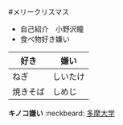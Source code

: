 #メリークリスマス
* 自己紹介　小野沢瞳
* 食べ物好き嫌い

好き | 嫌い
------------ | -------------
ねぎ | しいたけ
焼きそば | しめじ
**キノコ嫌い**
:neckbeard:
[多摩大学](http://www.tama.ac.jp/)
